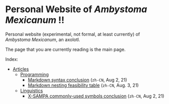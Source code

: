 # Personal Website of *Ambystoma Mexicanum* !!

Personal website (experimental, not formal, at least currently) of *Ambystoma Mexicanum*, an axolotl.

The page that you are currently reading is the main page.

Index:

- [Articles](articles/ "articles/")
	- [Programming](articles/prog/ "articles/prog/")
		- [Markdown syntax conclusion](articles/prog/markdown.md "articles/prog/markdown") (`zh-CN`, Aug 2, 21)
		- [Markdown nesting feasibility table](articles/prog/markdown-nesting-table.md "articles/prog/markdown-nesting-feasibility") (`zh-CN`, Aug. 3, 21)
	- [Linguistics](articles/ling/)
		- [X-SAMPA commonly-used symbols conclusion](articles/ling/xsampa.md "articles/ling/xsampa.md") (`zh-CN`, Aug 2, 21)
